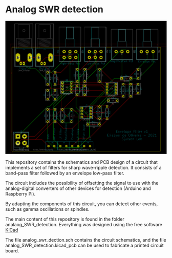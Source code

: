 # Analog SWR detection

![PCB](PCB/analog_SWR_detection/analog_SWR_detection/analog_swr_schematic.png)

This repository contains the schematics and PCB design of a circuit that implements a set of filters for sharp wave-ripple detection. It consists of a band-pass filter followed by an envelope low-pass filter. 

The circuit includes the possibility of offsetting the signal to use with the analog-digital converters of other devices for detection (Arduino and Raspberry Pi).

By adapting the components of this circuit, you can detect other events, such as gamma oscillations or spindles.

The main content of this repository is found in the folder analaog_SWR_detection. Everything was designed using the free software [KiCad](https://www.kicad.org/)

The file analog_swr_dection.sch contains the circuit schematics, and the file analog_SWR_detection.kicad_pcb can be used to fabricate a printed circuit board.
